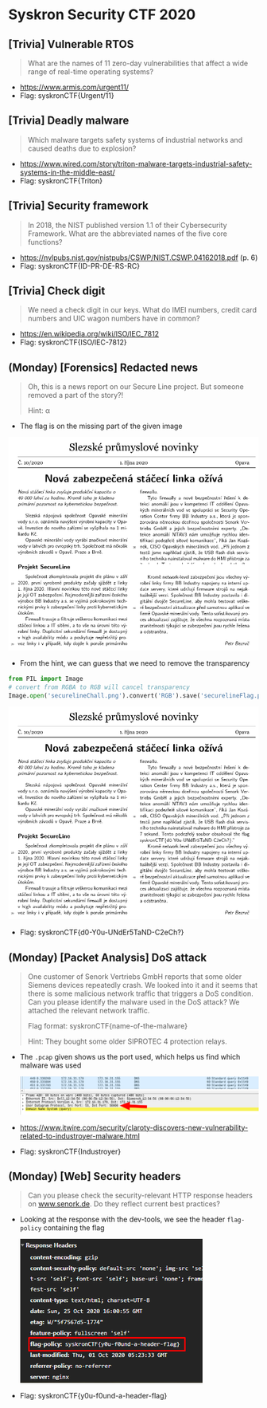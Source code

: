 # Syskron Security CTF 2020

## [Trivia] Vulnerable RTOS

> What are the names of 11 zero-day vulnerabilities that affect a wide range of real-time operating systems?

- https://www.armis.com/urgent11/
- Flag: syskronCTF{Urgent/11}

## [Trivia] Deadly malware

>  Which malware targets safety systems of industrial networks and caused deaths due to explosion?

- https://www.wired.com/story/triton-malware-targets-industrial-safety-systems-in-the-middle-east/
- Flag: syskronCTF{Triton}

## [Trivia] Security framework

> In 2018, the NIST published version 1.1 of their Cybersecurity Framework. What are the abbreviated names of the five core functions?

- https://nvlpubs.nist.gov/nistpubs/CSWP/NIST.CSWP.04162018.pdf (p. 6)
- Flag: syskronCTF{ID-PR-DE-RS-RC}

## [Trivia] Check digit

> We need a check digit in our keys. What do IMEI numbers, credit card numbers and UIC wagon numbers have in common?

- https://en.wikipedia.org/wiki/ISO/IEC_7812
- Flag: syskronCTF{ISO/IEC-7812}

## (Monday) [Forensics] Redacted news

> Oh, this is a news report on our Secure Line project. But someone removed a part of the story?!
>
> Hint: α

- The flag is on the missing part of the given image

![](./images/securelineChall.png)

- From the hint, we can guess that we need to remove the transparency

```python
from PIL import Image
# convert from RGBA to RGB will cancel transparency
Image.open('securelineChall.png').convert('RGB').save('securelineFlag.png')
```

![](./images/securelineFlag.png)

- Flag: syskronCTF{d0-Y0u-UNdEr5TaND-C2eCh?}

## (Monday) [Packet Analysis] DoS attack

> One customer of Senork Vertriebs GmbH reports that some older Siemens devices repeatedly crash. We looked into it and it seems that there is some malicious network traffic that triggers a DoS condition. Can you please identify the malware used in the DoS attack? We attached the relevant network traffic.
>
> Flag format: syskronCTF{name-of-the-malware}
>
> Hint: They bought some older SIPROTEC 4 protection relays.

- The `.pcap` given shows us the port used, which helps us find which malware was used

  ![](./images/DoSPort.png)

- https://www.itwire.com/security/claroty-discovers-new-vulnerability-related-to-industroyer-malware.html

- Flag: syskronCTF{Industroyer}

## (Monday) [Web] Security headers

>  Can you please check the security-relevant HTTP response headers on www.senork.de. Do they reflect current best practices? 

- Looking at the response with the dev-tools, we see the header `flag-policy` containing the flag

  ![](./images/headerFlag.png)

- Flag: syskronCTF{y0u-f0und-a-header-flag}